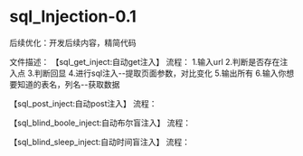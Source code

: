# sql_Injection-0.1
后续优化：开发后续内容，精简代码


文件描述：
【sql_get_inject:自动get注入】
流程：
1.输入url
2.判断是否存在注入点
3.判断回显
4.进行sql注入--提取页面参数，对比变化
5.输出所有
6.输入你想要知道的表名，列名--获取数据

【sql_post_inject:自动post注入】
流程：


【sql_blind_boole_inject:自动布尔盲注入】
流程：


【sql_blind_sleep_inject:自动时间盲注入】
流程：
